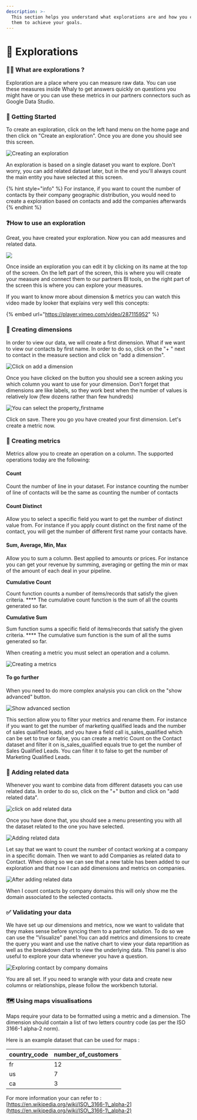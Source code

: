 ```yaml
---
description: >-
  This section helps you understand what explorations are and how you can use
  them to achieve your goals.
---
```


# 👀 Explorations

### 🙋‍♀️ What are explorations ?

Exploration are a place where you can measure raw data. You can use these measures inside Whaly to get answers quickly on questions you might have or you can use these metrics in our partners connectors such as Google Data Studio.

### 🐣 Getting Started

To create an exploration, click on the left hand menu on the home page and then click on "Create an exploration". Once you are done you should see this screen.

![Creating an exploration](<../../.gitbook/assets/image (37).png>)

An exploration is based on a single dataset you want to explore. Don't worry, you can add related dataset later, but in the end you'll always count the main entity you have selected at this screen.

{% hint style="info" %}
For instance, if you want to count the number of contacts by their company geographic distribution, you would need to create a exploration based on contacts and add the companies afterwards
{% endhint %}

### ❓How to use an exploration

Great, you have created your exploration. Now you can add measures and related data.

![](<../../.gitbook/assets/image (39).png>)

Once inside an exploration you can edit it by clicking on its name at the top of the screen. On the left part of the screen, this is where you will create your measure and connect them to our partners BI tools, on the right part of the screen this is where you  can explore your measures.

If you want to know more about dimension & metrics you can watch this video made by looker that explains very well this concepts:

{% embed url="https://player.vimeo.com/video/287115952" %}

### 🎲 Creating dimensions

In order to view our data, we will create a first dimension. What if we want to view our contacts by first name. In order to do so, click on the "+ " next to contact in the measure section and click on "add a dimension".

![Click on add a dimension](<../../.gitbook/assets/image (40).png>)

Once you have clicked on the button you should see a screen asking you which column you want to use for your dimension. Don't forget that dimensions are like labels, so they work best when the number of values is relatively low (few dozens rather than few hundreds)

![You can select the property\_firstname](<../../.gitbook/assets/image (41).png>)

Click on save. There you go you have created your first dimension. Let's create a metric now.

### 💯 Creating metrics

Metrics allow you to create an operation on a column. The supported operations today are the following:

#### Count

Count the number of line in your dataset. For instance counting the number of line of contacts will be the same as counting the number of contacts

#### Count Distinct

Allow you to select a specific field you want to get the number of distinct value from. For instance if you apply count distinct on the first name of the contact, you will get the number of different first name your contacts have.&#x20;

#### Sum, Average, Min, Max

Allow you to sum a column. Best applied to amounts or prices. For instance you can get your revenue by summing, averaging or getting the min or max of the amount of each deal in your pipeline.&#x20;

**Cumulative Count**

Count function counts a number of items/records that satisfy the given criteria. **** The cumulative count function is the sum of all the counts generated so far.

**Cumulative Sum**

Sum function sums a specific field of items/records that satisfy the given criteria. **** The cumulative sum function is the sum of all the sums generated so far.

When creating a metric you must select an operation and a column.&#x20;

![Creating a metrics](<../../.gitbook/assets/image (42).png>)

#### To go further

When you need to do more complex analysis you can click on the "show advanced" button.&#x20;

![Show advanced section](<../../.gitbook/assets/image (43).png>)

This section allow you to filter your metrics and rename them. For instance if you want to get the number of marketing qualified leads and the number of sales qualified leads, and you have a field call is\_sales\_qualified which can be set to true or false, you can create a metric Count on the Contact dataset and filter it on is\_sales\_qualified equals true to get the number of Sales Qualified Leads. You can filter it to false to get the number of  Marketing Qualified Leads.

### 🔗 Adding related data

Whenever you want to combine data from different datasets you can use related data. In order to do so, click on the "+" button and click on "add related data".

![click on add related data](<../../.gitbook/assets/image (44).png>)

Once you have done that, you should see a menu presenting you with all the dataset related to the one you have selected.&#x20;

![Adding related data](<../../.gitbook/assets/image (45).png>)

Let say that we want to count the number of contact working at a company in a specific domain. Then we want to add Companies as related data to Contact. When doing so we can see that a new table has been added to our exploration and that now I can add dimensions and metrics on companies.

![After adding related data](<../../.gitbook/assets/image (46).png>)

When I count contacts by company domains this will only show me the domain associated to the selected contacts.

### ✅ Validating your data

We have set up our dimensions and metrics, now we want to validate that they makes sense before syncing them to a partner solution. To do so we can use the "Visualize" panel.You can add metrics and dimensions to create the query you want and use the native chart to view your data repartition as well as the breakdown chart to view the underlying data. This panel is also useful to explore your data whenever you have a question.

![Exploring contact by company domains](<../../.gitbook/assets/image (47).png>)



You are all set. If you need to wrangle with your data and create new columns or relationships, please follow the workbench tutorial.



### 🗺 Using maps visualisations

Maps require your data to be formatted using a metric and a dimension. The dimension should contain a list of two letters country code (as per the ISO 3166-1 alpha-2 norm).

Here is an example dataset that can be used for maps :&#x20;

| country\_code | number\_of\_customers |
| ------------- | --------------------- |
| fr            | 12                    |
| us            | 7                     |
| ca            | 3                     |

For more information your can refer to : [https://en.wikipedia.org/wiki/ISO\_3166-1\_alpha-2](https://en.wikipedia.org/wiki/ISO\_3166-1\_alpha-2)
